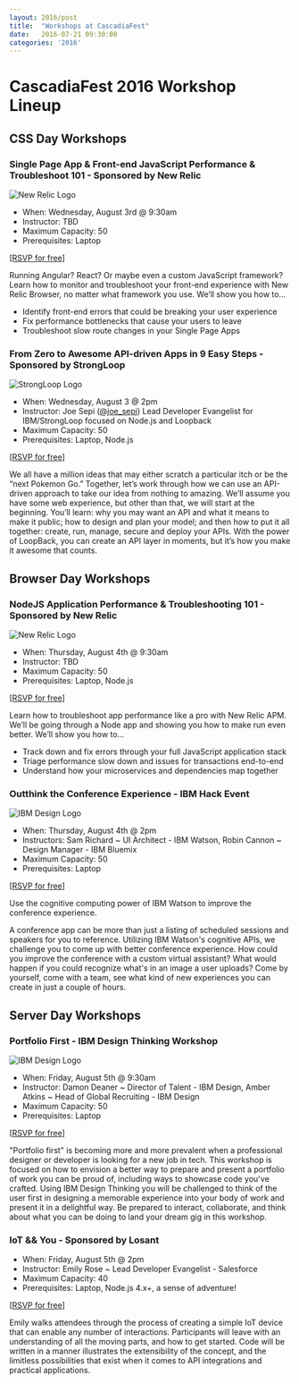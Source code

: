```yaml
---
layout: 2016/post
title:  "Workshops at CascadiaFest"
date:   2016-07-21 09:30:00
categories: '2016'
---
```

# CascadiaFest 2016 Workshop Lineup

## CSS Day Workshops

### Single Page App & Front-end JavaScript Performance & Troubleshoot 101 - Sponsored by New Relic

![New Relic Logo](http://2016.cascadiafest.org/assets/img/sponsors/newrelic.svg)

* When: Wednesday, August 3rd @ 9:30am
* Instructor: TBD
* Maximum Capacity: 50
* Prerequisites: Laptop

[[RSVP for free](https://ti.to/event-loop/cascadiafest-2016/with/hhjzlnal5pw)]

Running Angular? React? Or maybe even a custom JavaScript framework? Learn how to monitor and troubleshoot your front-end experience with New Relic Browser, no matter what framework you use. We’ll show you how to…

* Identify front-end errors that could be breaking your user experience
* Fix performance bottlenecks that cause your users to leave
* Troubleshoot slow route changes in your Single Page Apps

### From Zero to Awesome API-driven Apps in 9 Easy Steps - Sponsored by StrongLoop

![StrongLoop Logo](http://2016.cascadiafest.org/assets/img/sponsors/strongloop.svg)

* When: Wednesday, August 3 @ 2pm
* Instructor: Joe Sepi ([@joe_sepi](https://twitter.com/joe_sepi)) Lead Developer Evangelist for IBM/StrongLoop focused on Node.js and Loopback
* Maximum Capacity: 50
* Prerequisites: Laptop, Node.js

[[RSVP for free](https://ti.to/event-loop/cascadiafest-2016/with/qj4farpcqxu)]

We all have a million ideas that may either scratch a particular itch or be the “next Pokemon Go.” Together, let’s work through how we can use an API-driven approach to take our idea from nothing to amazing. We’ll assume you have some web experience, but other than that, we will start at the beginning. You’ll learn: why you may want an API and what it means to make it public; how to design and plan your model; and then how to put it all together: create, run, manage, secure and deploy your APIs. With the power of LoopBack, you can create an API layer in moments, but it’s how you make it awesome that counts.

## Browser Day Workshops

### NodeJS Application Performance & Troubleshooting 101 - Sponsored by New Relic

![New Relic Logo](http://2016.cascadiafest.org/assets/img/sponsors/newrelic.svg)

* When: Thursday, August 4th @ 9:30am
* Instructor: TBD
* Maximum Capacity: 50
* Prerequisites: Laptop, Node.js

[[RSVP for free](https://ti.to/event-loop/cascadiafest-2016/with/bxd-guch-jo)]

Learn how to troubleshoot app performance like a pro with New Relic APM. We’ll be going through a Node app and showing you how to make run even better. We’ll show you how to…

* Track down and fix errors through your full JavaScript application stack 
* Triage performance slow down and issues for transactions end-to-end
* Understand how your microservices and dependencies map together


### Outthink the Conference Experience - IBM Hack Event

![IBM Design Logo](http://2016.cascadiafest.org/assets/img/sponsors/ibm-design.svg)

* When: Thursday, August 4th @ 2pm
* Instructors: Sam Richard ~ UI Architect - IBM Watson, Robin Cannon ~ Design Manager - IBM Bluemix
* Maximum Capacity: 50
* Prerequisites: Laptop

[[RSVP for free](https://ti.to/event-loop/cascadiafest-2016/with/eso5lyaw4x4)]

Use the cognitive computing power of IBM Watson to improve the conference experience.

A conference app can be more than just a listing of scheduled sessions and speakers for you to reference. Utilizing IBM Watson's cognitive APIs, we challenge you to come up with better conference experience. How could you improve the conference with a custom virtual assistant? What would happen if you could recognize what's in an image a user uploads? Come by yourself, come with a team, see what kind of new experiences you can create in just a couple of hours.

## Server Day Workshops

### Portfolio First - IBM Design Thinking Workshop

![IBM Design Logo](http://2016.cascadiafest.org/assets/img/sponsors/ibm-design.svg)

* When: Friday, August 5th @ 9:30am
* Instructor: Damon Deaner ~ Director of Talent - IBM Design, Amber Atkins ~ Head of Global Recruiting - IBM Design
* Maximum Capacity: 50
* Prerequisites: Laptop

[[RSVP for free](https://ti.to/event-loop/cascadiafest-2016/with/8vfpsi22adm)]

"Portfolio first" is becoming more and more prevalent when a professional designer or developer is looking for a new job in tech. This workshop is focused on how to envision a better way to prepare and present a portfolio of work you can be proud of, including ways to showcase code you've crafted. Using IBM Design Thinking you will be challenged to think of the user first in designing a memorable experience into your body of work and present it in a delightful way. Be prepared to interact, collaborate, and think about what you can be doing to land your dream gig in this workshop.

### IoT && You - Sponsored by Losant

* When: Friday, August 5th @ 2pm
* Instructor: Emily Rose ~ Lead Developer Evangelist - Salesforce
* Maximum Capacity: 40
* Prerequisites:  Laptop, Node.js 4.x+, a sense of adventure!

[[RSVP for free](https://ti.to/event-loop/cascadiafest-2016/with/o5d-azyoph8)]

Emily walks attendees through the process of creating a simple IoT device that can enable any number of interactions. Participants will leave with an understanding of all the moving parts, and how to get started. Code will be written in a manner illustrates the extensibility of the concept, and the limitless possibilities that exist when it comes to API integrations and practical applications.
